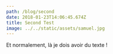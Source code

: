```yaml
---
path: /blog/second
date: 2018-01-23T14:06:45.674Z
title: Second Test
image: ../../static/assets/samuel.jpg
---
```

Et normalement, là je dois avoir du texte !
